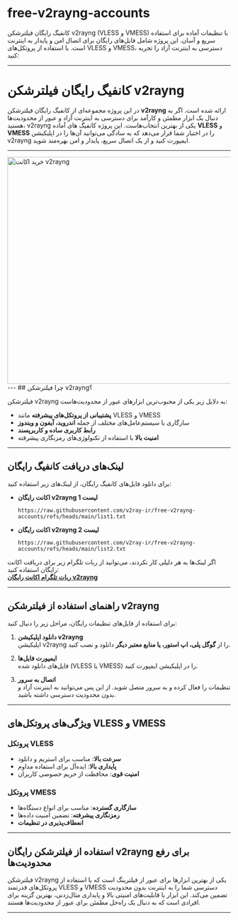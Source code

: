 # free-v2rayng-accounts
کانفیگ رایگان فیلترشکن v2rayng (VLESS و VMESS) با تنظیمات آماده برای استفاده سریع و آسان. این پروژه شامل فایل‌های رایگان برای اتصال امن و پایدار به اینترنت است. با استفاده از پروتکل‌های VLESS و VMESS، دسترسی به اینترنت آزاد را تجربه کنید:  

---

# کانفیگ رایگان فیلترشکن v2rayng

در این پروژه مجموعه‌ای از کانفیگ رایگان فیلترشکن **v2rayng** ارائه شده است. اگر به دنبال یک ابزار مطمئن و کارآمد برای دسترسی به اینترنت آزاد و عبور از محدودیت‌ها هستید، v2rayng یکی از بهترین انتخاب‌هاست. این پروژه کانفیگ های آماده **VLESS** و **VMESS** را در اختیار شما قرار می‌دهد که به سادگی می‌توانید آن‌ها را در اپلیکیشن v2rayng ایمپورت کنید و از یک اتصال سریع، پایدار و امن بهره‌مند شوید.  

---
<img src="https://raw.githubusercontent.com/v2ray-ir/free-v2rayng-accounts/refs/heads/main/free_v2ray_config.jpg" alt="خرید اکانت v2rayng" width="512" height="512">
---
## چرا فیلترشکن v2rayng؟  

فیلترشکن v2rayng به دلایل زیر یکی از محبوب‌ترین ابزارهای عبور از محدودیت‌هاست:  
- **پشتیبانی از پروتکل‌های پیشرفته** مانند VLESS و VMESS  
- سازگاری با سیستم‌عامل‌های مختلف از جمله **اندروید، آیفون و ویندوز**  
- **رابط کاربری ساده و کاربرپسند**  
- **امنیت بالا** با استفاده از تکنولوژی‌های رمزنگاری پیشرفته  

---

## لینک‌های دریافت کانفیگ رایگان

برای دانلود فایل‌های کانفیگ رایگان، از لینک‌های زیر استفاده کنید:  

- **اکانت رایگان v2rayng لیست 1**  
  ```
  https://raw.githubusercontent.com/v2ray-ir/free-v2rayng-accounts/refs/heads/main/list1.txt
  ```

- **اکانت رایگان v2rayng لیست 2**  
  ```
  https://raw.githubusercontent.com/v2ray-ir/free-v2rayng-accounts/refs/heads/main/list2.txt
  ```

اگر لینک‌ها به هر دلیلی کار نکردند، می‌توانید از ربات تلگرام زیر برای دریافت اکانت رایگان استفاده کنید:  
**[ربات تلگرام اکانت رایگان v2rayng](https://t.me/v2makers_free_bot)**

---

## راهنمای استفاده از فیلترشکن v2rayng

برای استفاده از فایل‌های تنظیمات رایگان، مراحل زیر را دنبال کنید:  

1. **دانلود اپلیکیشن v2rayng**  
   اپلیکیشن v2rayng را از **گوگل پلی، اپ استور، یا منابع معتبر دیگر** دانلود و نصب کنید.  

2. **ایمپورت فایل‌ها**  
   فایل‌های دانلود شده (VLESS یا VMESS) را در اپلیکیشن ایمپورت کنید.  

3. **اتصال به سرور**  
   تنظیمات را فعال کرده و به سرور متصل شوید. از این پس می‌توانید به اینترنت آزاد و بدون محدودیت دسترسی داشته باشید.  

---

## ویژگی‌های پروتکل‌های VLESS و VMESS  

### پروتکل VLESS  
- **سرعت بالا**: مناسب برای استریم و دانلود  
- **پایداری بالا**: ایده‌آل برای استفاده مداوم  
- **امنیت قوی**: محافظت از حریم خصوصی کاربران  

### پروتکل VMESS  
- **سازگاری گسترده**: مناسب برای انواع دستگاه‌ها  
- **رمزنگاری پیشرفته**: تضمین امنیت داده‌ها  
- **انعطاف‌پذیری در تنظیمات**  

---

## استفاده از فیلترشکن رایگان v2rayng برای رفع محدودیت‌ها  

فیلترشکن v2rayng یکی از بهترین ابزارها برای عبور از فیلترینگ است که با استفاده از پروتکل‌های قدرتمند VLESS و VMESS دسترسی شما را به اینترنت بدون محدودیت تضمین می‌کند. این ابزار با قابلیت‌های امنیتی بالا و پایداری مثال‌زدنی، بهترین گزینه برای افرادی است که به دنبال یک راه‌حل مطمئن برای عبور از محدودیت‌ها هستند.  

---
